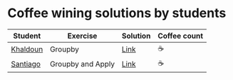 # Coffee wining solutions by students


Student | Exercise | Solution | Coffee count
--- | --- | --- | --- 
[Khaldoun](https://github.com/KhaldounN) | Groupby | [Link](https://github.com/KhaldounN/bts-dsf-2020/blob/main/Copy_of_04_Pandas_%26_SQLite_recap_through_exercises_FIRST_EXERCISES_SOLUTION.ipynb ) | :coffee:
[Santiago](https://github.com/sborgnino) | Groupby and Apply | [Link](https://github.com/sborgnino/BTS/blob/main/04_Pandas_&_SQLite_recap_through_exercises%20(1).ipynb  ) | :coffee:
